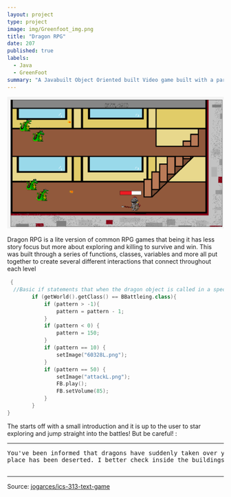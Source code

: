 ```yaml
---
layout: project
type: project
image: img/Greenfoot_img.png
title: "Dragon RPG"
date: 207
published: true
labels:
  - Java
  - GreenFoot
summary: "A Javabuilt Object Oriented built Video game built with a partner in AP Computer Science Principles in High School"
---
```


<img class="img-fluid" src="../img/GreenfootGameplay.png">

Dragon RPG is a lite version of common RPG games that being it has less story focus but more about exploring and killing to survive and win. This was built through a series of functions, classes, variables and more all put together to create several different interactions that connect throughout each level
```cpp
 {
  //Basic if statements that when the dragon object is called in a specific world, how it should behave through sec increments
        if (getWorld().getClass() == BBattleing.class){
            if (pattern > -1){
                pattern = pattern - 1;
            }
            if (pattern < 0) {
                pattern = 150;
            }
            if (pattern == 10) {
                setImage("60328L.png");
            }
            if (pattern == 50) {
                setImage("attackL.png");
                FB.play();
                FB.setVolume(85);
            }
        }
}
```
The starts off with a small introduction and it is up to the user to star exploring and jump straight into the battles! But be careful! :

<hr>

<pre>
You've been informed that dragons have suddenly taken over your hometown! But where are they? Seems the
place has been deserted. I better check inside the buildings and see if there is anyone still around...

</pre>

<hr>

Source: <a href="[https://github.com/jogarces/ics-313-text-game](https://drive.google.com/file/d/1WL6mXVdXN5YMaNpwXntmcV8a4UryVgKn/view?usp=sharing)https://drive.google.com/file/d/1WL6mXVdXN5YMaNpwXntmcV8a4UryVgKn/view?usp=sharing"><i class="large github icon "></i>jogarces/ics-313-text-game</a>
